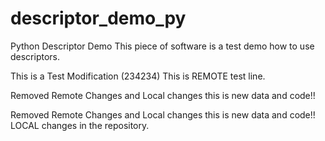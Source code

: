 # descriptor_demo_py
Python Descriptor Demo
This piece of software is a test demo how to use descriptors.

This is a Test Modification (234234)
This is REMOTE test line.

Removed Remote Changes and Local changes this is new data and code!!

Removed Remote Changes and Local changes this is new data and code!!
LOCAL changes in the repository.
